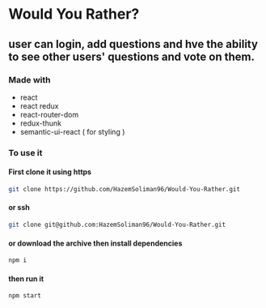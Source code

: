 # Would You Rather?

## user can login, add questions and hve the ability to see other users' questions and vote on them.

### Made with

- react
- react redux
- react-router-dom
- redux-thunk
- semantic-ui-react ( for styling )

### To use it

#### First clone it using https 

```sh
git clone https://github.com/HazemSoliman96/Would-You-Rather.git
```

#### or ssh

```sh
git clone git@github.com:HazemSoliman96/Would-You-Rather.git
```

#### or download the archive then install dependencies

```sh
npm i
```

#### then run it

```sh
npm start
```